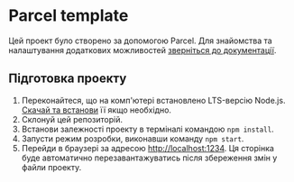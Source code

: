 # Parcel template

Цей проект було створено за допомогою Parcel. Для знайомства та налаштування
додаткових можливостей [зверніться до документації](https://parceljs.org/).

## Підготовка проекту

1. Переконайтеся, що на комп'ютері встановлено LTS-версію Node.js.
   [Скачай та встанови](https://nodejs.org/en/) її якщо необхідно.
2. Склонуй цей репозиторій.
3. Встанови залежності проекту в терміналі командою `npm install`.
4. Запусти режим розробки, виконавши команду `npm start`.
5. Перейди в браузері за адресою [http://localhost:1234](http://localhost:1234).
   Ця сторінка буде автоматично перезавантажуватись після збереження змін у
   файли проекту.
